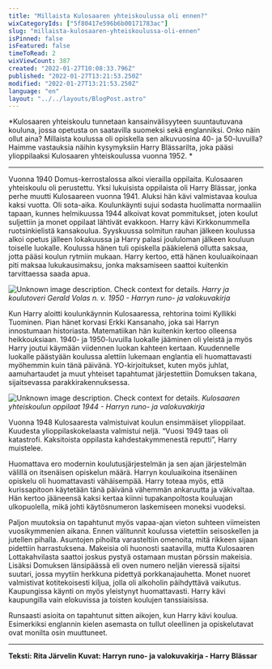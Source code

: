 ```yaml
---
title: "Millaista Kulosaaren yhteiskoulussa oli ennen?"
wixCategoryIds: ["5f80417e596b6b00171783ac"]
slug: "millaista-kulosaaren-yhteiskoulussa-oli-ennen"
isPinned: false
isFeatured: false
timeToRead: 2
wixViewCount: 387
created: "2022-01-27T10:08:33.796Z"
published: "2022-01-27T13:21:53.250Z"
modified: "2022-01-27T13:21:53.250Z"
language: "en"
layout: "../../layouts/BlogPost.astro"
---
```


*Kulosaaren yhteiskoulu tunnetaan kansainvälisyyteen suuntautuvana kouluna, jossa opetusta on saatavilla suomeksi sekä englanniksi. Onko näin ollut aina? Millaista koulussa oli opiskella sen alkuvuosina 40- ja 50-luvuilla? Haimme vastauksia näihin kysymyksiin Harry Blässarilta, joka pääsi ylioppilaaksi Kulosaaren yhteiskoulussa vuonna 1952. *

---

Vuonna 1940 Domus-kerrostalossa alkoi vierailla oppilaita. Kulosaaren yhteiskoulu oli perustettu. Yksi lukuisista oppilaista oli Harry Blässar, jonka perhe muutti Kulosaareen vuonna 1941. Aluksi hän kävi valmistavaa koulua kaksi vuotta. Oli sota-aika. Koulunkäynti sujui sodasta huolimatta normaaliin tapaan, kunnes helmikuussa 1944 alkoivat kovat pommitukset, joten koulut suljettiin ja monet oppilaat lähtivät evakkoon. Harry kävi Kirkkonummella ruotsinkielistä kansakoulua. Syyskuussa solmitun rauhan jälkeen koulussa alkoi opetus jälleen lokakuussa ja Harry palasi joululoman jälkeen kouluun toiselle luokalle. Koulussa hänen tuli opiskella pääkielenä ollutta saksaa, jotta pääsi koulun rytmiin mukaan. Harry kertoo, että hänen kouluaikoinaan piti maksaa lukukausimaksu, jonka maksamiseen saattoi kuitenkin tarvittaessa saada apua. 


![Unknown image description. Check context for details.](https://static.wixstatic.com/media/abd5f5_ddd9633cbe23452796cc160e92917bae~mv2.jpg) <!-- Original name: Blassar_1.jpg -->
*Harry ja koulutoveri Gerald Volas n. v. 1950 - Harryn runo- ja valokuvakirja*


Kun Harry aloitti koulunkäynnin Kulosaaressa, rehtorina toimi Kyllikki Tuominen. Pian hänet korvasi Erkki Kansanaho, joka sai Harryn innostumaan historiasta. Matematiikan hän kuitenkin kertoo olleensa heikkouksiaan. 1940- ja 1950-luvuilla luokalle jääminen oli yleistä ja myös Harry joutui käymään viidennen luokan kahteen kertaan. Kuudennelle luokalle päästyään koulussa alettiin lukemaan englantia eli huomattavasti myöhemmin kuin tänä päivänä. YO-kirjoitukset, kuten myös juhlat, aamuhartaudet ja muut yhteiset tapahtumat järjestettiin Domuksen takana, sijaitsevassa parakkirakennuksessa. 


![Unknown image description. Check context for details.](https://static.wixstatic.com/media/abd5f5_d02ce0bed377463aa8588492bc05a288~mv2.jpg) <!-- Original name: Blassar_3.jpg -->
*Kulosaaren yhteiskoulun oppilaat 1944 - Harryn runo- ja valokuvakirja*


Vuonna 1948 Kulosaaresta valmistuivat koulun ensimmäiset ylioppilaat. Kuudesta ylioppilaskokelaasta valmistui neljä. “Vuosi 1949 taas oli katastrofi. Kaksitoista oppilasta kahdestakymmenestä reputti”, Harry muistelee.  

Huomattava ero modernin koulutusjärjestelmän ja sen ajan järjestelmän välillä on itsenäisen opiskelun määrä. Harryn kouluaikoina itsenäinen opiskelu oli huomattavasti vähäisempää. Harry toteaa myös, että kurissapitoon käytetään tänä päivänä vähemmän ankaruutta ja väkivaltaa. Hän kertoo jääneensä kaksi kertaa kiinni tupakanpoltosta kouluajan ulkopuolella, mikä johti käytösnumeron laskemiseen moneksi vuodeksi. 

Paljon muutoksia on tapahtunut myös vapaa-ajan vieton suhteen viimeisten vuosikymmenien aikana. Ennen välitunnit koulussa vietettiin seisoskellen ja jutellen pihalla. Asuntojen pihoilta varasteltiin omenoita, mitä rikkeen sijaan pidettiin harrastuksena. Makeisia oli huonosti saatavilla, mutta Kulosaaren Lottakahvilasta saattoi joskus pystyä ostamaan mustan pörssin makeisia. Lisäksi Domuksen länsipäässä eli oven numero neljän vieressä sijaitsi suutari, jossa myytiin herkkuna pidettyä porkkanajauhetta. Monet nuoret valmistivat kotitekoisesti kiljua, jolla oli alkoholin päihdyttävä vaikutus. Kaupungissa käynti on myös yleistynyt huomattavasti. Harry kävi kaupungilla vain elokuvissa ja toisten koulujen tanssiaisissa. 

Runsaasti asioita on tapahtunut sitten aikojen, kun Harry kävi koulua. Esimerkiksi englannin kielen asemasta on tullut oleellinen ja opiskelutavat ovat monilta osin muuttuneet. 


---

**Teksti: Rita Järvelin**
**Kuvat: Harryn runo- ja valokuvakirja - Harry Blässar**

